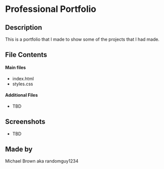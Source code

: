 # Professional Portfolio

## Description
This is a portfolio that I made to show some of the projects that I had made.


## File Contents

#### Main files
* index.html
* styles.css

#### Additional Files

* TBD


## Screenshots

* TBD


## Made by
Michael Brown aka randomguy1234